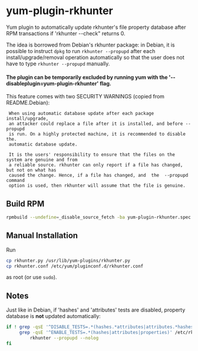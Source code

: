 # yum-plugin-rkhunter

Yum plugin to automatically update rkhunter's file property database after RPM transactions if 'rkhunter --check" returns 0.

The idea is borrowed from Debian's rkhunter package: in Debian, it is possible to instruct `dpkg`
to run `rkhunter --propupd` after each install/upgrade/removal operation automatically so that
the user does not have to type `rkhunter --propupd` manually.

#### The plugin can be temporarily excluded by running yum with the '--disableplugin=yum-plugin-rkhunter' flag.

This feature comes with two SECURITY WARNINGS (copied from README.Debian):

     When using automatic database update after each package install/upgrade,
     an attacker could replace a file after it is installed, and before --propupd
     is run. On a highly protected machine, it is recommended to disable the.
     automatic database update.
 
     It is the users' responsibility to ensure that the files on the system are genuine and from
     a reliable source. rkhunter can only report if a file has changed, but not on what has
     caused the change. Hence, if a file has changed, and  the  --propupd  command
     option is used, then rkhunter will assume that the file is genuine.

## Build RPM

```bash
rpmbuild --undefine=_disable_source_fetch -ba yum-plugin-rkhunter.spec
```

## Manual Installation

Run

```bash
cp rkhunter.py /usr/lib/yum-plugins/rkhunter.py
cp rkhunter.conf /etc/yum/pluginconf.d/rkhunter.conf
```

as root (or use `sudo`).

## Notes

Just like in Debian, if 'hashes' and 'attributes' tests are disabled, property database is **not** updated automatically:

```bash
if ! grep -qsE '^DISABLE_TESTS=.*(hashes.*attributes|attributes.*hashes|properties)' /etc/rkhunter.conf /etc/rkhunter.conf.local || \
     grep -qsE '^ENABLE_TESTS=.*(hashes|attributes|properties)' /etc/rkhunter.conf /etc/rkhunter.conf.local; then
         rkhunter --propupd --nolog
fi
```
